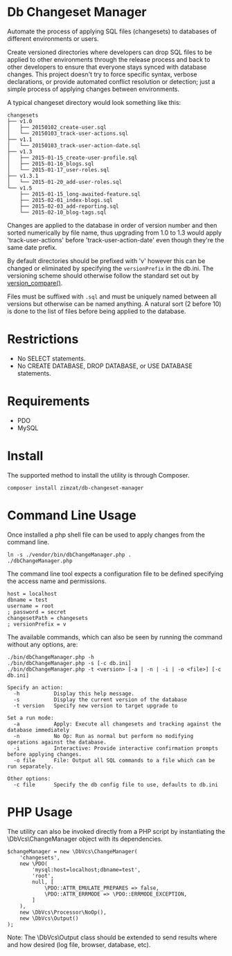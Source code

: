 # Db Changeset Manager

Automate the process of applying SQL files (changesets) to databases of different environments or users.

Create versioned directories where developers can drop SQL files to be applied to other environments through the release
process and back to other developers to ensure that everyone stays synced with database changes. This project doesn't try
to force specific syntax, verbose declarations, or provide automated conflict resolution or detection; just a simple
process of applying changes between environments.

A typical changeset directory would look something like this:
```
changesets
├── v1.0
│   ├── 20150102_create-user.sql
│   └── 20150103_track-user-actions.sql
├── v1.1
│   └── 20150103_track-user-action-date.sql
├── v1.3
│   ├── 2015-01-15_create-user-profile.sql
│   ├── 2015-01-16_blogs.sql
│   └── 2015-01-17_user-roles.sql
├── v1.3.1
│   └── 2015-01-20_add-user-roles.sql
└── v1.5
    ├── 2015-01-15_long-awaited-feature.sql
    ├── 2015-02-01_index-blogs.sql
    ├── 2015-02-03_add-reporting.sql
    └── 2015-02-10_blog-tags.sql
```

Changes are applied to the database in order of version number and then sorted numerically by file name, thus upgrading from 1.0 to 1.3 would apply 'track-user-actions' before 'track-user-action-date' even though they're the same date prefix.

By default directories should be prefixed with 'v' however this can be changed or eliminated by specifying the `versionPrefix` in the db.ini. The versioning scheme should otherwise follow the standard set out by [version_compare()](http://php.net/version_compare).

Files must be suffixed with `.sql` and must be uniquely named between all versions but otherwise can be named anything. A natural sort (2 before 10) is done to the list of files before being applied to the database.

Restrictions
====

* No SELECT statements.
* No CREATE DATABASE, DROP DATABASE, or USE DATABASE statements.

Requirements
====

* PDO
* MySQL

Install
====
The supported method to install the utility is through Composer.

```
composer install zimzat/db-changeset-manager
```

Command Line Usage
=====

Once installed a php shell file can be used to apply changes from the command line.

```
ln -s ./vendor/bin/dbChangeManager.php .
./dbChangeManager.php
```

The command line tool expects a configuration file to be defined specifying the access name and permissions.

```
host = localhost
dbname = test
username = root
; password = secret
changesetPath = changesets
; versionPrefix = v
```

The available commands, which can also be seen by running the command without any options, are:
```
./bin/dbChangeManager.php -h
./bin/dbChangeManager.php -s [-c db.ini]
./bin/dbChangeManager.php -t <version> [-a | -n | -i | -o <file>] [-c db.ini]

Specify an action:
  -h           Display this help message.
  -s           Display the current version of the database
  -t version   Specify new version to target upgrade to

Set a run mode:
  -a           Apply: Execute all changesets and tracking against the database immediately
  -n           No Op: Run as normal but perform no modifying operations against the database.
  -i           Interactive: Provide interactive confirmation prompts before applying changes.
  -o file      File: Output all SQL commands to a file which can be run separately.

Other options:
  -c file      Specify the db config file to use, defaults to db.ini

```

PHP Usage
=====

The utility can also be invoked directly from a PHP script by instantiating the \DbVcs\ChangeManager object with its dependencies.

```
$changeManager = new \DbVcs\ChangeManager(
	'changesets',
	new \PDO(
		'mysql:host=localhost;dbname=test',
		'root',
		null, [
			\PDO::ATTR_EMULATE_PREPARES => false,
			\PDO::ATTR_ERRMODE => \PDO::ERRMODE_EXCEPTION,
		]
	),
	new \DbVcs\Processor\NoOp(),
	new \DbVcs\Output()
);
```

Note: The \DbVcs\Output class should be extended to send results where and how desired (log file, browser, database, etc).
